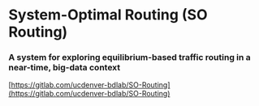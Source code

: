 # System-Optimal Routing (SO Routing)

### A system for exploring equilibrium-based traffic routing in a near-time, big-data context

[https://gitlab.com/ucdenver-bdlab/SO-Routing](https://gitlab.com/ucdenver-bdlab/SO-Routing)